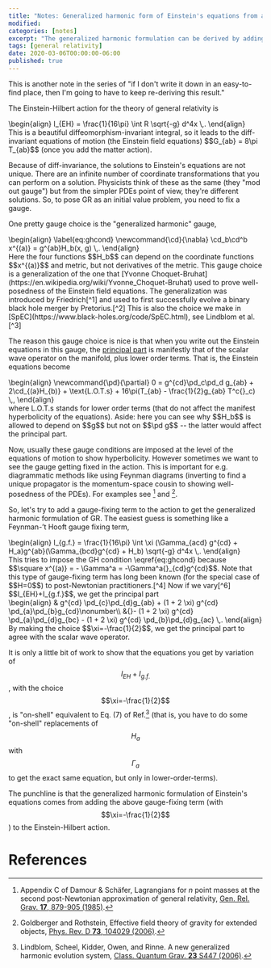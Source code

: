 ```yaml
---
title: "Notes: Generalized harmonic form of Einstein's equations from a gauge-fixed action"
modified:
categories: [notes]
excerpt: "The generalized harmonic formulation can be derived by adding a gauge-fixing term to the Einstein-Hilbert action"
tags: [general relativity]
date: 2020-03-06T00:00:00-06:00
published: true
---
```


This is another note in the series of "if I don't write it down in an
easy-to-find place, then I'm going to have to keep re-deriving this
result."

The Einstein-Hilbert action for the theory of general relativity is
<div>
\begin{align}
I_{EH} = \frac{1}{16\pi} \int R \sqrt{-g} d^4x
\,.
\end{align}
</div>
This is a beautiful diffeomorphism-invariant integral, so it leads to
the diff-invariant equations of motion (the Einstein field equations)
$$G_{ab} = 8\pi T_{ab}$$ (once you add the matter action).

Because of diff-invariance, the solutions to Einstein's equations are
not unique.  There are an infinite number of coordinate
transformations that you can perform on a solution.  Physicists think
of these as the same (they "mod out gauge") but from the simpler PDEs
point of view, they're different solutions.  So, to pose GR as an
initial value problem, you need to fix a gauge.

One pretty gauge choice is the "generalized harmonic" gauge,
<div>
\begin{align}
\label{eq:ghcond}
\newcommand{\cd}{\nabla}
\cd_b\cd^b x^{(a)} = g^{ab}H_b(x, g)
\,.
\end{align}
</div>
Here the four functions $$H_b$$ can depend on the coordinate
functions $$x^{(a)}$$ and metric, but not derivatives of the
metric.  This gauge choice is a generalization of the one that [Yvonne
Choquet-Bruhat](https://en.wikipedia.org/wiki/Yvonne_Choquet-Bruhat)
used to prove well-posedness of the Einstein field equations.  The
generalization was introduced by Friedrich[^1] and used to first
successfully evolve a binary black hole merger by Pretorius.[^2]  This
is also the choice we make in
[SpEC](https://www.black-holes.org/code/SpEC.html), see Lindblom et al.[^3]

The reason this gauge choice is nice is that when you write
out the Einstein equations in this gauge, the [principal
part](https://en.wikipedia.org/wiki/Symbol_of_a_differential_operator)
is manifestly that of the scalar wave operator on the manifold, plus
lower order terms.  That is, the Einstein equations become
<div>
\begin{align}
\newcommand{\pd}{\partial}
0 = g^{cd}\pd_c\pd_d g_{ab} + 2\cd_{(a}H_{b)} + \text{L.O.T.s} +
16\pi(T_{ab} - \frac{1}{2}g_{ab} T^c{}_c)
\,,
\end{align}
</div>
where L.O.T.s stands for lower order terms (that do not affect the
manifest hyperbolicity of the equations).  Aside: here you can
see why $$H_b$$ is allowed to depend on $$g$$ but not on $$\pd g$$ --
the latter would affect the principal part.

Now, usually these gauge conditions are imposed at the level of the
equations of motion to show hyperbolicity.  However sometimes we want
to see the gauge getting fixed in the action.  This is important for
e.g. diagrammatic methods like using Feynman diagrams (inverting to
find a unique propagator is the momentum-space cousin to showing
well-posedness of the PDEs).
For examples see [^4] and [^5].

So, let's try to add a gauge-fixing term to the action to get the
generalized harmonic formulation of GR.  The easiest guess is
something like a Feynman-’t Hooft gauge fixing term,
<div>
\begin{align}
I_{g.f.} = \frac{1}{16\pi} \int
\xi
(\Gamma_{acd} g^{cd} + H_a)g^{ab}(\Gamma_{bcd}g^{cd} + H_b)
\sqrt{-g} d^4x
\,.
\end{align}
</div>
This tries to impose the GH condition \eqref{eq:ghcond} because
$$\square x^{(a)} = - \Gamma^a = -\Gamma^a{}_{cd}g^{cd}$$.  Note that
this type of gauge-fixing term has long been known (for the special
case of $$H=0$$) to post-Newtonian practitioners.[^4] Now if we
vary[^6] $$I_{EH}+I_{g.f.}$$, we get the principal part
<div>
\begin{align}
& g^{cd} \pd_{c}\pd_{d}g_{ab}
+ (1 + 2 \xi) g^{cd} \pd_{a}\pd_{b}g_{cd}\nonumber\\
&{}-  (1 + 2 \xi) g^{cd} \pd_{a}\pd_{d}g_{bc}
-  (1 + 2 \xi) g^{cd} \pd_{b}\pd_{d}g_{ac}
\,.
\end{align}
</div>
By making the choice $$\xi=-\frac{1}{2}$$, we get the principal part
to agree with the scalar wave operator.

It is only a little bit of work to show that the equations you get by
variation of $$I_{EH}+I_{g.f.}$$, with the choice
$$\xi=-\frac{1}{2}$$, is "on-shell" equivalent to Eq. (7) of Ref.[^3]
(that is, you have to do some "on-shell" replacements of $$H_a$$ with
$$\Gamma_a$$ to get the exact same equation, but only in
lower-order-terms).

The punchline is that the generalized harmonic formulation of
Einstein's equations comes from adding the above gauge-fixing term
(with $$\xi=-\frac{1}{2}$$) to the Einstein-Hilbert action.

# References

[^1]: Friedrich, H. On the hyperbolicity of Einstein’s and other
    gauge field equations, [Commun. Math. Phys. **100**, 525-543
    (1985)](https://doi.org/10.1007/BF01217728).

[^2]: Pretorius, F. Evolution of Binary Black-Hole Spacetimes,
    [Phys. Rev. Lett. **95**, 121101
    (2005)](https://doi.org/10.1103/PhysRevLett.95.121101).

[^3]: Lindblom, Scheel, Kidder, Owen, and Rinne. A new generalized
    harmonic evolution system, [Class. Quantum Grav. **23** S447
    (2006)](https://doi.org/10.1088/0264-9381/23/16/S09).

[^4]: Appendix C of Damour & Schäfer, Lagrangians for *n* point masses
    at the second post-Newtonian approximation of general relativity,
    [Gen. Rel. Grav. **17**, 879-905
    (1985)](https://link.springer.com/article/10.1007%2FBF00773685).

[^5]: Goldberger and Rothstein, Effective field theory of gravity for
    extended objects, [Phys. Rev. D **73**, 104029
    (2006)](https://doi.org/10.1103/PhysRevD.73.104029).

[^6]: Maybe the variation is subtle... I treated $$H_a$$ as fixed when
    varying the metric.
